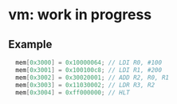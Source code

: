 # vm: work in progress

## Example
```c
  mem[0x3000] = 0x10000064; // LDI R0, #100
  mem[0x3001] = 0x100100c8; // LDI R1, #200
  mem[0x3002] = 0x30020001; // ADD R2, R0, R1
  mem[0x3003] = 0x11030002; // LDR R3, R2
  mem[0x3004] = 0xff000000; // HLT
```